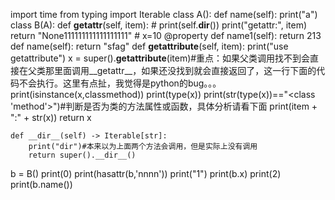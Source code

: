 import time
from typing import Iterable
class A():
    def name(self):
        print("a")
class B(A):
    def __getattr__(self, item):
        # print(self.__dir__())
        print("getattr:", item)
        return "None111111111111111111"
    # x=10
    @property
    def name1(self):
        return 213
    def name(self):
        return "sfag"
    def __getattribute__(self, item):
        print("use getattribute")
        x = super().__getattribute__(item)#重点：如果父类调用找不到会直接在父类那里面调用__getattr__，如果还没找到就会直接返回了，这一行下面的代码不会执行。这里有点扯，我觉得是python的bug。。。
        print(isinstance(x,classmethod))
        print(type(x))
        print(str(type(x))=="<class 'method'>")#判断是否为类的方法属性或函数，具体分析请看下面
        print(item + ":" + str(x))
        return x

    def __dir__(self) -> Iterable[str]:
        print("dir")#本来以为上面两个方法会调用，但是实际上没有调用
        return super().__dir__()

b = B()
print(0)
print(hasattr(b,'nnnn'))
print("1")
print(b.x)
print(2)
print(b.name())